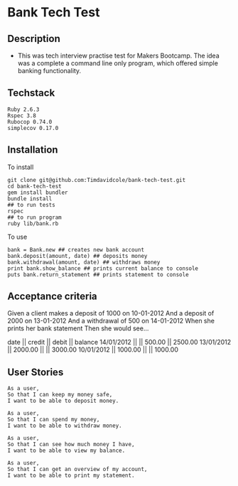 # Bank Tech Test

## Description

- This was tech interview practise test for Makers Bootcamp.  The idea was a complete a command line only program, which offered simple banking functionality.

## Techstack

```
Ruby 2.6.3
Rspec 3.8
Rubocop 0.74.0
simplecov 0.17.0
```

## Installation

To install
```
git clone git@github.com:Timdavidcole/bank-tech-test.git
cd bank-tech-test
gem install bundler
bundle install
## to run tests
rspec
## to run program
ruby lib/bank.rb
```

To use

```
bank = Bank.new ## creates new bank account
bank.deposit(amount, date) ## deposits money
bank.withdrawal(amount, date) ## withdraws money
print bank.show_balance ## prints current balance to console
puts bank.return_statement ## prints statement to console
```

## Acceptance criteria

Given a client makes a deposit of 1000 on 10-01-2012
And a deposit of 2000 on 13-01-2012
And a withdrawal of 500 on 14-01-2012
When she prints her bank statement
Then she would see...

date || credit || debit || balance
14/01/2012 || || 500.00 || 2500.00
13/01/2012 || 2000.00 || || 3000.00
10/01/2012 || 1000.00 || || 1000.00

## User Stories

```
As a user,
So that I can keep my money safe,
I want to be able to deposit money.
```

```
As a user,
So that I can spend my money,
I want to be able to withdraw money.
```

```
As a user,
So that I can see how much money I have,
I want to be able to view my balance.
```

```
As a user,
So that I can get an overview of my account,
I want to be able to print my statement.
```
